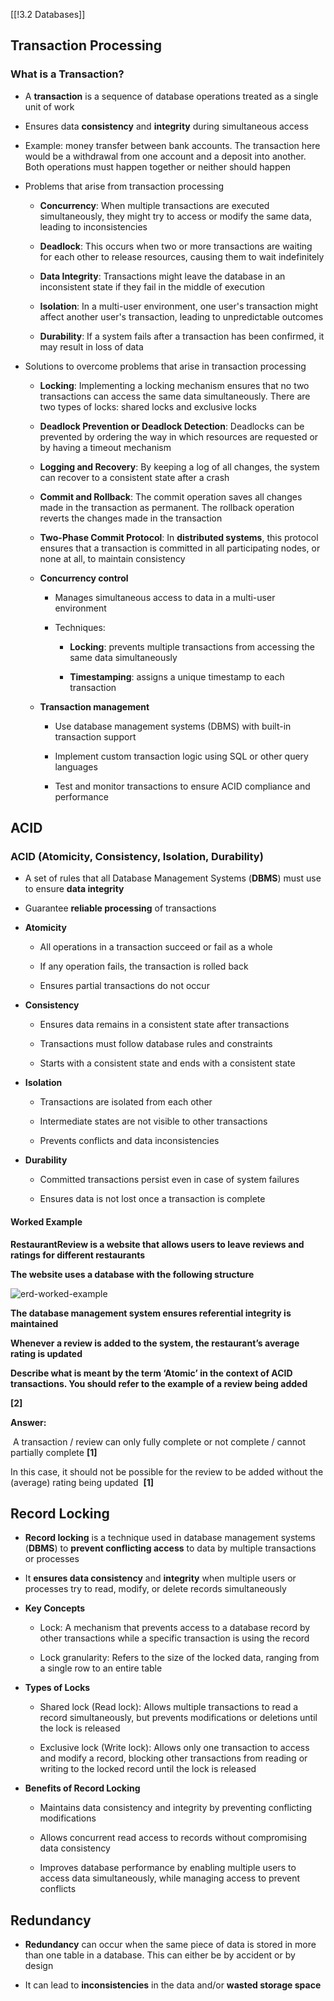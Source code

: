 [[!3.2 Databases]]

## Transaction Processing

### What is a Transaction?

- A **transaction** is a sequence of database operations treated as a single unit of work
    
- Ensures data **consistency** and **integrity** during simultaneous access
    
- Example: money transfer between bank accounts. The transaction here would be a withdrawal from one account and a deposit into another. Both operations must happen together or neither should happen
    
- Problems that arise from transaction processing
    
    - **Concurrency**: When multiple transactions are executed simultaneously, they might try to access or modify the same data, leading to inconsistencies
        
    - **Deadlock**: This occurs when two or more transactions are waiting for each other to release resources, causing them to wait indefinitely
        
    - **Data Integrity**: Transactions might leave the database in an inconsistent state if they fail in the middle of execution
        
    - **Isolation**: In a multi-user environment, one user's transaction might affect another user's transaction, leading to unpredictable outcomes
        
    - **Durability**: If a system fails after a transaction has been confirmed, it may result in loss of data
        
- Solutions to overcome problems that arise in transaction processing
    
    - **Locking**: Implementing a locking mechanism ensures that no two transactions can access the same data simultaneously. There are two types of locks: shared locks and exclusive locks
        
    - **Deadlock Prevention or Deadlock Detection**: Deadlocks can be prevented by ordering the way in which resources are requested or by having a timeout mechanism
        
    - **Logging and Recovery**: By keeping a log of all changes, the system can recover to a consistent state after a crash
        
    - **Commit and Rollback**: The commit operation saves all changes made in the transaction as permanent. The rollback operation reverts the changes made in the transaction
        
    - **Two-Phase Commit Protocol**: In **distributed systems**, this protocol ensures that a transaction is committed in all participating nodes, or none at all, to maintain consistency
        
    - **Concurrency control**
        
        - Manages simultaneous access to data in a multi-user environment
            
        - Techniques:
            
            - **Locking**: prevents multiple transactions from accessing the same data simultaneously
                
            - **Timestamping**: assigns a unique timestamp to each transaction
                
    - **Transaction management**
        
        - Use database management systems (DBMS) with built-in transaction support
            
        - Implement custom transaction logic using SQL or other query languages
            
        - Test and monitor transactions to ensure ACID compliance and performance
            

## ACID

### ACID (Atomicity, Consistency, Isolation, Durability)

- A set of rules that all Database Management Systems (**DBMS**) must use to ensure **data integrity**
    
- Guarantee **reliable processing** of transactions
    
- **Atomicity**
    
    - All operations in a transaction succeed or fail as a whole
        
    - If any operation fails, the transaction is rolled back
        
    - Ensures partial transactions do not occur
        
- **Consistency**
    
    - Ensures data remains in a consistent state after transactions
        
    - Transactions must follow database rules and constraints
        
    - Starts with a consistent state and ends with a consistent state
        
- **Isolation**
    
    - Transactions are isolated from each other
        
    - Intermediate states are not visible to other transactions
        
    - Prevents conflicts and data inconsistencies
        
- **Durability**
    
    - Committed transactions persist even in case of system failures
        
    - Ensures data is not lost once a transaction is complete
        

#### Worked Example

**RestaurantReview is a website that allows users to leave reviews and ratings for different restaurants**

**The website uses a database with the following structure**

![erd-worked-example](https://cdn.savemyexams.com/cdn-cgi/image/f=auto,width=3840/https://cdn.savemyexams.com/uploads/2024/01/erd-worked-example.png)

**The database management system ensures referential integrity is maintained**

**Whenever a review is added to the system, the restaurant’s average rating is updated** 

**Describe what is meant by the term ‘Atomic’ in the context of ACID transactions. You should refer to the example of a review being added**

**[2]**

**Answer:**

 A transaction / review can only fully complete or not complete / cannot partially complete **[1]**

In this case, it should not be possible for the review to be added without the (average) rating being updated  **[1]**

## Record Locking

- **Record locking** is a technique used in database management systems (**DBMS**) to **prevent conflicting access** to data by multiple transactions or processes
    
- It **ensures data consistency** and **integrity** when multiple users or processes try to read, modify, or delete records simultaneously
    
- **Key Concepts**
    
    - Lock: A mechanism that prevents access to a database record by other transactions while a specific transaction is using the record
        
    - Lock granularity: Refers to the size of the locked data, ranging from a single row to an entire table
        
- **Types of Locks**
    
    - Shared lock (Read lock): Allows multiple transactions to read a record simultaneously, but prevents modifications or deletions until the lock is released
        
    - Exclusive lock (Write lock): Allows only one transaction to access and modify a record, blocking other transactions from reading or writing to the locked record until the lock is released
        

- **Benefits of Record Locking**
    
    - Maintains data consistency and integrity by preventing conflicting modifications
        
    - Allows concurrent read access to records without compromising data consistency
        
    - Improves database performance by enabling multiple users to access data simultaneously, while managing access to prevent conflicts
        

## Redundancy

- **Redundancy** can occur when the same piece of data is stored in more than one table in a database. This can either be by accident or by design
    
- It can lead to **inconsistencies** in the data and/or **wasted storage space**